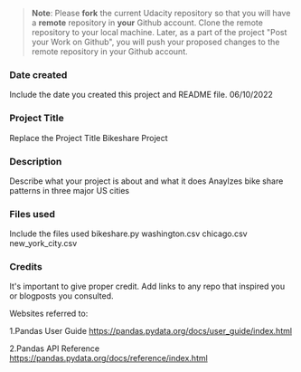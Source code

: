 >**Note**: Please **fork** the current Udacity repository so that you will have a **remote** repository in **your** Github account. Clone the remote repository to your local machine. Later, as a part of the project "Post your Work on Github", you will push your proposed changes to the remote repository in your Github account.

### Date created
Include the date you created this project and README file.
06/10/2022

### Project Title
Replace the Project Title
Bikeshare Project

### Description
Describe what your project is about and what it does
Anaylzes bike share patterns in three major US cities

### Files used
Include the files used
bikeshare.py
washington.csv
chicago.csv
new_york_city.csv

### Credits
It's important to give proper credit. Add links to any repo that inspired you or blogposts you consulted.

Websites referred to:

1.Pandas User Guide
https://pandas.pydata.org/docs/user_guide/index.html

2.Pandas API Reference
https://pandas.pydata.org/docs/reference/index.html
